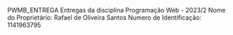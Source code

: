 PWMB_ENTREGA
Entregas da disciplina Programação Web - 2023/2
Nome do Proprietário: Rafael de Oliveira Santos
Numero de Identificação: 1141963795
